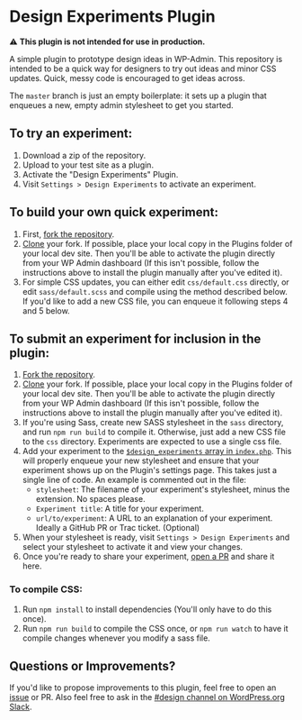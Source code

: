 # Design Experiments Plugin

⚠️ **This plugin is not intended for use in production.**

A simple plugin to prototype design ideas in WP-Admin. This repository is intended to be a quick way for designers to try out ideas and minor CSS updates. Quick, messy code is encouraged to get ideas across.

The `master` branch is just an empty boilerplate: it sets up a plugin that enqueues a new, empty admin stylesheet to get you started. 

## To try an experiment: 

1. Download a zip of the repository.
2. Upload to your test site as a plugin.
3. Activate the "Design Experiments" Plugin.
4. Visit `Settings > Design Experiments` to activate an experiment.

## To build your own quick experiment:

1. First, [fork the repository](https://help.github.com/en/articles/fork-a-repo). 
2. [Clone](https://help.github.com/en/articles/cloning-a-repository) your fork. If possible, place your local copy in the Plugins folder of your local dev site. Then you'll be able to activate the plugin directly from your WP Admin dashboard (If this isn't possible, follow the instructions above to install the plugin manually after you've edited it).
3. For simple CSS updates, you can either edit `css/default.css` directly, or edit `sass/default.scss` and compile using the method described below. If you'd like to add a new CSS file, you can enqueue it following steps 4 and 5 below. 

## To submit an experiment for inclusion in the plugin: 

1. [Fork the repository](https://help.github.com/en/articles/fork-a-repo). 
2. [Clone](https://help.github.com/en/articles/cloning-a-repository) your fork. If possible, place your local copy in the Plugins folder of your local dev site. Then you'll be able to activate the plugin directly from your WP Admin dashboard (If this isn't possible, follow the instructions above to install the plugin manually after you've edited it).
3. If you're using Sass, create new SASS stylesheet in the `sass` directory, and run `npm run build` to compile it. Otherwise, just add a new CSS file to the `css` directory. Experiments are expected to use a single css file. 
4. Add your experiment to the [`$design_experiments` array in `index.php`](https://github.com/WordPress/design-experiments/blob/e81bafab7f4438aa9bee2982e6d2f6363a935224/index.php#L24-L27). This will properly enqueue your new stylesheet and ensure that your experiment shows up on the Plugin's settings page. This takes just a single line of code. An example is commented out in the file:
	- `stylesheet`: The filename of your experiment's stylesheet, minus the extension. No spaces please.
	- `Experiment title`: A title for your experiment.
	- `url/to/experiment`: A URL to an explanation of your experiment. Ideally a GitHub PR or Trac ticket. (Optional)
5. When your stylesheet is ready, visit `Settings > Design Experiments` and select your stylesheet to activate it and view your changes.
6. Once you're ready to share your experiment, [open a PR](https://help.github.com/en/articles/creating-a-pull-request) and share it here. 

### To compile CSS:

1. Run `npm install` to install dependencies (You'll only have to do this once).
2. Run `npm run build` to compile the CSS once, or `npm run watch` to have it compile changes whenever you modify a sass file. 

## Questions or Improvements?

If you'd like to propose improvements to this plugin, feel free to open an [issue](https://github.com/WordPress/design-experiments/issues) or PR. Also feel free to ask in the [#design channel on WordPress.org Slack](http://wordpress.slack.com/messages/design/). 

